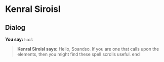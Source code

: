 # Kenral Siroisl
## Dialog

**You say:** `hail`



>**Kenral Siroisl says:** Hello, Soandso. If you are one that calls upon the elements, then you might find these spell scrolls useful.
end
